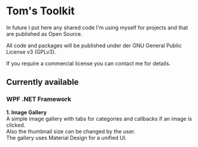 # Tom's Toolkit
In future I put here any shared code I'm using myself for projects and that are published as Open Source.

All code and packages will be published under der GNU General Public License v3 (GPLv3).

If you require a commercial license you can contact me for details.

## Currently available
### WPF .NET Framework
**1. Image Gallery**  
   A simple image gallery with tabs for categories and callbacks if an image is clicked.  
   Also the thumbnail size can be changed by the user.  
   The gallery uses Material Design for a unified UI.